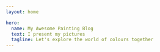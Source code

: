 ```yaml
---
layout: home

hero:
  name: My Awesome Painting Blog
  text: I present my pictures
  tagline: Let's explore the world of colours together
---
```

<script setup>
  
  import ArticleCard from "../.vitepress/theme/components/ArticleCard.vue"

  const cards = [
    {
        title: 'First post',
        description: 'Welcome to my art blog! Here I share my paintings, creative insights, and thoughts on art.',
        image: '/blog/images/ecset.jpg',
        author: 'HadikP',
        date: '2025-01-13',
        path: '/blog/en/startblog'
    },
    {
        title: 'Morning Mist',
        description: 'The story of my painting titled Morning Mist, my inspirations, the painting process, and the materials used',
        image: '/blog/images/reggeli_kod.jpg',
        author: 'HadikP',
        date: '2025-01-20',
        path: '/blog/en/mist'
    }, 
    {
        title: 'My Summer Exhibition',
        description: "I showcased three of my artworks: a painting inspired by the Paris Olympics, a pastel depicting Peru's Laguna 69, and an acrylic of lotus flowers.",
        image: '/blog/images/kiallitas.jpg',
        author: 'HadikP',
        date: '2025-01-28',
        path: '/blog/en/exhibition'
    }, 
    {
        title: 'My Early Works',
        description: "My Early Works – Three of my first artworks: a pastel turtle, a sunken church tower, and a Mediterranean gate in watercolor.",
        image: '/blog/images/collage.jpg',
        author: 'HadikP',
        date: '2025-02-08',
        path: '/blog/en/early_works'
    },
    {
        title: 'Morning Fog - My Own Version',
        description: 'A reinterpretation of my painting Morning Fog and my creative experiences.',
        image: '/blog/images/my_mist.jpg',
        author: 'HadikP',
        date: '2025-02-12',
        path: '/blog/en/my_mist'
    },
  ]
    

</script>

<ArticleCard :cards="cards" />


